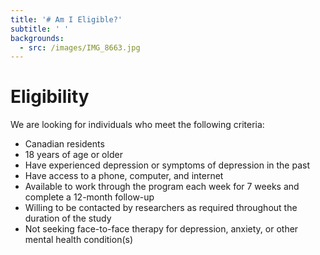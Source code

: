 ```yaml
---
title: '# Am I Eligible?'
subtitle: ' '
backgrounds:
  - src: /images/IMG_8663.jpg
---
```


# Eligibility

We are looking for individuals who meet the following criteria:

- Canadian residents
- 18 years of age or older
- Have experienced depression or symptoms of depression in the past
- Have access to a phone, computer, and internet
- Available to work through the program each week for 7 weeks and complete a 12-month follow-up
- Willing to be contacted by researchers as required throughout the duration of the study
- Not seeking face-to-face therapy for depression, anxiety, or other mental health condition(s)
